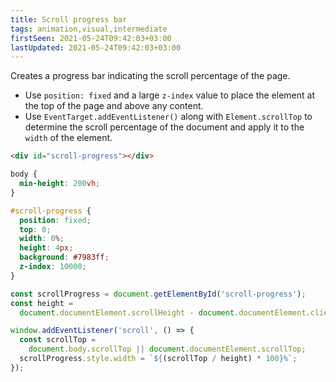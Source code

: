 ```yaml
---
title: Scroll progress bar
tags: animation,visual,intermediate
firstSeen: 2021-05-24T09:42:03+03:00
lastUpdated: 2021-05-24T09:42:03+03:00
---
```


Creates a progress bar indicating the scroll percentage of the page.

- Use `position: fixed` and a large `z-index` value to place the element at the top of the page and above any content.
- Use `EventTarget.addEventListener()` along with `Element.scrollTop` to determine the scroll percentage of the document and apply it to the `width` of the element.

```html
<div id="scroll-progress"></div>
```

```css
body {
  min-height: 200vh;
}

#scroll-progress {
  position: fixed;
  top: 0;
  width: 0%;
  height: 4px;
  background: #7983ff;
  z-index: 10000;
}
```

```js
const scrollProgress = document.getElementById('scroll-progress');
const height =
  document.documentElement.scrollHeight - document.documentElement.clientHeight;

window.addEventListener('scroll', () => {
  const scrollTop =
    document.body.scrollTop || document.documentElement.scrollTop;
  scrollProgress.style.width = `${(scrollTop / height) * 100}%`;
});
```
